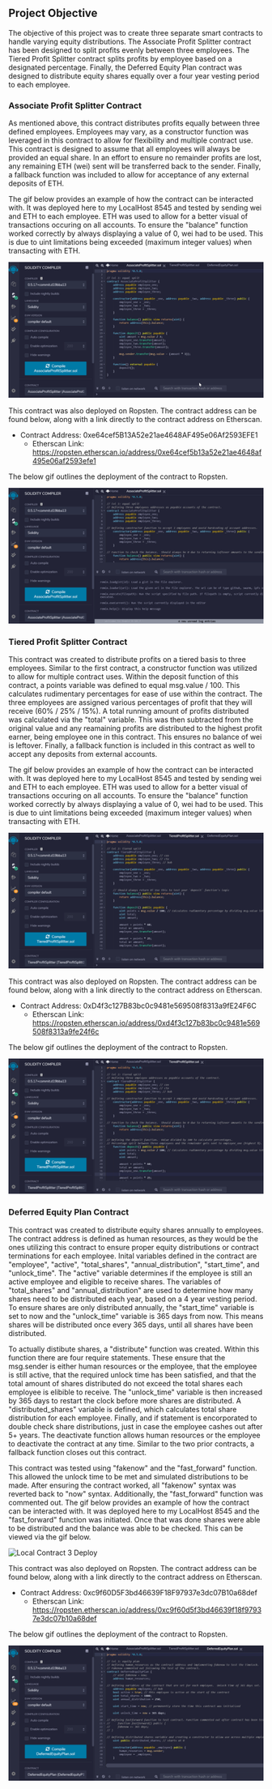 ## Project Objective

The objective of this project was to create three separate smart contracts to handle varying equity distributions.  The Associate Profit Splitter contract has been designed to split profits evenly between three employees.  The Tiered Profit Splitter contract splits profits by employee based on a designated percentage.  Finally, the Deferred Equity Plan contract was designed to distribute equity shares equally over a four year vesting period to each employee.  

### Associate Profit Splitter Contract

As mentioned above, this contract distributes profits equally between three defined employees.  Employees may vary, as a constructor function was leveraged in this contract to allow for flexibility and multiple contract use.  This contract is designed to assume that all employees will always be provided an equal share.  In an effort to ensure no remainder profits are lost, any remaining ETH (wei) sent will be transferred back to the sender.  Finally, a fallback function was included to allow for acceptance of any external deposits of ETH.  

The gif below provides an example of how the contract can be interacted with.  It was deployed here to my LocalHost 8545 and tested by sending wei  and ETH to each employee.  ETH was used to allow for a better visual of transactions occuring on all accounts.  To ensure the "balance" function worked correctly by always displaying a value of 0, wei had to be used.  This is due to uint limitations being exceeded (maximum integer values) when transacting with ETH.    

![Local Contract 1 Deploy](Screenshots/contract_one.gif)

This contract was also deployed on Ropsten.  The contract address can be found below, along with a link directly to the contract address on Etherscan. 
  - Contract Address: 0xe64cef5B13A52e21ae4648AF495e06Af2593EFE1
    - Etherscan Link: https://ropsten.etherscan.io/address/0xe64cef5b13a52e21ae4648af495e06af2593efe1

The below gif outlines the deployment of the contract to Ropsten.  

![Ropsten Contract 1 Deploy](Screenshots/contract_one_ropsten.gif)


### Tiered Profit Splitter Contract

This contract was created to distribute profits on a tiered basis to three employees.  Similar to the first contract, a constructor function was utilized to allow for multiple contract uses.  Within the deposit function of this contract, a points variable was defined to equal msg.value / 100.  This calculates rudimentary percentages for ease of use within the contract.  The three employees are assigned various percentages of profit that they will receive (60% / 25% / 15%).  A total running amount of profits distributed was calculated via the "total" variable.  This was then subtracted from the original value and any reamaining profits are distributed to the highest profit earner, being employee one in this contract.  This ensures no balance of wei is leftover.  Finally, a fallback function is included in this contract as well to accept any deposits from external accounts. 

The gif below provides an example of how the contract can be interacted with.  It was deployed here to my LocalHost 8545 and tested by sending wei  and ETH to each employee.  ETH was used to allow for a better visual of transactions occuring on all accounts.  To ensure the "balance" function worked correctly by always displaying a value of 0, wei had to be used.  This is due to uint limitations being exceeded (maximum integer values) when transacting with ETH.    

![Local Contract 2 Deploy](Screenshots/contract_two.gif)

This contract was also deployed on Ropsten.  The contract address can be found below, along with a link directly to the contract address on Etherscan. 
  - Contract Address: 0xD4f3c127B83bc0c9481e569508f8313a9fE24F6C
    - Etherscan Link: https://ropsten.etherscan.io/address/0xd4f3c127b83bc0c9481e569508f8313a9fe24f6c

The below gif outlines the deployment of the contract to Ropsten.  

![Ropsten Contract 2 Deploy](Screenshots/contract_two_ropsten.gif)

### Deferred Equity Plan Contract

This contract was created to distribute equity shares annually to employees.  The contract address is defined as human resources, as they would be the ones utilizing this contract to ensure proper equity distributions or contract terminations for each employee.  Inital variables defined in the contract are "employee", "active", "total_shares", "annual_distribution", "start_time", and "unlock_time".  The "active" variable determines if the employee is still an active employee and eligible to receive shares.  The variables of "total_shares" and "annual_distribution" are used to determine how many shares need to be distributed each year, based on a 4 year vesting period.  To ensure shares are only distributed annually, the "start_time" variable is set to now and the "unlock_time" variable is 365 days from now.  This means shares will be distributed once every 365 days, until all shares have been distributed.  

To actually distibute shares, a "distribute" function was created.  Within this function there are four require statements.  These ensure that the msg.sender is either human resources or the employee, that the employee is still active, that the required unlock time has been satisfied, and that the total amount of shares distributed do not exceed the total shares each employee is elibible to receive.  The "unlock_time" variable is then increased by 365 days to restart the clock before more shares are distributed.  A "distributed_shares" variable is defined, which calculates total share distribution for each employee.  Finally, and if statement is encorporated to double check share distributions, just in case the employee cashes out after 5+ years.  The deactivate function allows human resources or the employee to deactivate the contract at any time.  Similar to the two prior contracts, a fallback function closes out this contract.  

This contract was tested using "fakenow" and the "fast_forward" function.  This allowed the unlock time to be met and simulated distributions to be made.  After ensuring the contract worked, all "fakenow" syntax was reverted back to "now" syntax.  Additionally, the "fast_forward" function was commented out.  The gif below provides an example of how the contract can be interacted with.  It was deployed here to my LocalHost 8545 and the "fast_forward" function was initiated.  Once that was done shares were able to be distributed and the balance was able to be checked.  This can be viewed via the gif below.  

![Local Contract 3 Deploy](Screenshots/contract_three.gif)

This contract was also deployed on Ropsten.  The contract address can be found below, along with a link directly to the contract address on Etherscan. 
  - Contract Address: 0xc9f60D5F3bd46639F18F97937e3dc07B10a68def
    - Etherscan Link: https://ropsten.etherscan.io/address/0xc9f60d5f3bd46639f18f97937e3dc07b10a68def

The below gif outlines the deployment of the contract to Ropsten.  

![Ropsten Contract 3 Deploy](Screenshots/contract_three_ropsten.gif)



